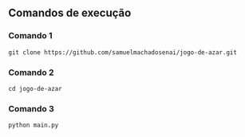 ## Comandos de execução


### Comando 1
```git clone https://github.com/samuelmachadosenai/jogo-de-azar.git```

### Comando 2
```cd jogo-de-azar```

### Comando 3
```python main.py```